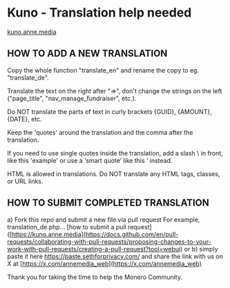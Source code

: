 # Kuno - Translation help needed

[kuno.anne.media](https://kuno.anne.media)

## HOW TO ADD A NEW TRANSLATION

Copy the whole function "translate_en" and rename the copy to eg. "translate_de".

Translate the text on the right after "=>", don't change the strings on the left ("page_title", "nav_manage_fundraiser", etc.).

Do NOT translate the parts of text in curly brackets {GUID}, {AMOUNT}, {DATE}, etc.

Keep the 'quotes' around the translation and the comma after the translation.

If you need to use single quotes inside the translation, add a slash \ in front, like this \'example\'
or use a ‘smart quote’ like this ’ instead.

HTML is allowed in translations. Do NOT translate any HTML tags, classes, or URL links.

## HOW TO SUBMIT COMPLETED TRANSLATION

a) Fork this repo and submit a  new file via pull request For example, translation_de.php... [how to submit a pull request]([https://kuno.anne.media](https://docs.github.com/en/pull-requests/collaborating-with-pull-requests/proposing-changes-to-your-work-with-pull-requests/creating-a-pull-request?tool=webui) 
or
b) simply paste it here https://paste.sethforprivacy.com/ and share the link with us on X at [https://x.com/annemedia_web](https://x.com/annemedia_web)


Thank you for taking the time to help the Monero Community.
